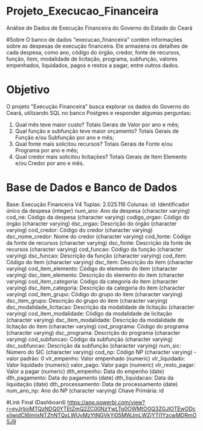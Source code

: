 # Projeto_Execucao_Financeira
Análise de Dados de Execução Financeira do Governo do Estado do Ceará

#Sobre
O banco de dados "execucao_financeira" contém informações sobre as despesas de execução financeira. Ele armazena os detalhes de cada despesa, como ano, código do órgão, credor, fonte de recursos, função, item, modalidade de licitação, programa, subfunção, valores empenhados, liquidados, pagos e restos a pagar, entre outros dados.

# Objetivo 
O projeto "Execução Financeira" busca explorar os dados do Governo do Ceará, utilizando SQL no banco Postgres e responder algumas perguntas:
  1) Qual mês teve maior custo? Totais Gerais de Valor por ano e mês; 
  2) Qual função e subfunção teve maior orçamento? Totais Gerais de Função e/ou Subfunção por ano e mês;
  3) Qual fonte mais solicitou recursos? Totais Gerais de Fonte e/ou Programa por ano e mês;
  4) Qual credor mais solicitou licitações? Totais Gerais de Item Elemento e/ou Credor por ano e mês.

# Base de Dados e Banco de Dados 
Base: Execução Financeira V4
Tuplas: 2.025.116
Colunas:
id: Identificador único da despesa (integer)
num_ano: Ano da despesa (character varying)
cod_ne: Código da despesa (character varying)
codigo_orgao: Código do órgão (character varying)
dsc_orgao: Descrição do órgão (character varying)
cod_credor: Código do credor (character varying)
dsc_nome_credor: Nome do credor (character varying)
cod_fonte: Código da fonte de recursos (character varying)
dsc_fonte: Descrição da fonte de recursos (character varying)
cod_funcao: Código da função (character varying)
dsc_funcao: Descrição da função (character varying)
cod_item: Código do item (character varying)
dsc_item: Descrição do item (character varying)
cod_item_elemento: Código do elemento do item (character varying)
dsc_item_elemento: Descrição do elemento do item (character varying)
cod_item_categoria: Código da categoria do item (character varying)
dsc_item_categoria: Descrição da categoria do item (character varying)
cod_item_grupo: Código do grupo do item (character varying)
dsc_item_grupo: Descrição do grupo do item (character varying)
dsc_modalidade_licitacao: Descrição da modalidade de licitação (character varying)
cod_item_modalidade: Código da modalidade de licitação (character varying)
dsc_item_modalidade: Descrição da modalidade de licitação do item (character varying)
cod_programa: Código do programa (character varying)
dsc_programa: Descrição do programa (character varying)
cod_subfuncao: Código da subfunção (character varying)
dsc_subfuncao: Descrição da subfunção (character varying)
num_sic: Número do SIC (character varying)
cod_np: Código NP (character varying) - valor padrão: 0
vlr_empenho: Valor empenhado (numeric)
vlr_liquidado: Valor liquidado (numeric)
valor_pago: Valor pago (numeric)
vlr_resto_pagar: Valor a pagar (numeric)
dth_empenho: Data do empenho (date)
dth_pagamento: Data do pagamento (date)
dth_liquidacao: Data da liquidação (date)
dth_processamento: Data de processamento (date)
num_ano_np: Ano do NP (character varying)
Chave Primária: id

#Link Final (Dashboard) 
https://app.powerbi.com/view?r=eyJrIjoiMTQzNDQ0YTEtZmQ2ZC00NzYwLTg0OWMtOGQ3ZGJlOTEwODcxIiwidCI6ImIxNTZhNTQxLWUyMzYtNGVkYi05MWJmLWZjYTI1YzcwMDRmOSJ9
